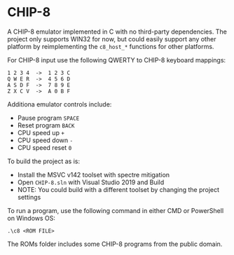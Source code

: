 # CHIP-8

A CHIP-8 emulator implemented in C with no third-party dependencies. The project only supports WIN32 for now, but could easily support any other platform by reimplementing the `c8_host_*` functions for other platforms.

For CHIP-8 input use the following QWERTY to CHIP-8 keyboard mappings:
```
1 2 3 4  ->  1 2 3 C
Q W E R  ->  4 5 6 D
A S D F  ->  7 8 9 E
Z X C V  ->  A 0 B F
```

Additiona emulator controls include:
- Pause program `SPACE`
- Reset program `BACK`
- CPU speed up `+`
- CPU speed down `-`
- CPU speed reset `0`

To build the project as is:
- Install the MSVC v142 toolset with spectre mitigation
- Open `CHIP-8.sln` with Visual Studio 2019 and Build
- NOTE: You could build with a different toolset by changing the project settings

To run a program, use the following command in either CMD or PowerShell on Windows OS:
```
.\c8 <ROM FILE>
```

The ROMs folder includes some CHIP-8 programs from the public domain.
